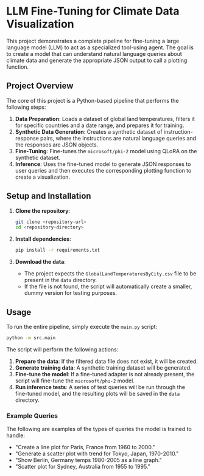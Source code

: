 # LLM Fine-Tuning for Climate Data Visualization

This project demonstrates a complete pipeline for fine-tuning a large language model (LLM) to act as a specialized tool-using agent. The goal is to create a model that can understand natural language queries about climate data and generate the appropriate JSON output to call a plotting function.

## Project Overview

The core of this project is a Python-based pipeline that performs the following steps:

1.  **Data Preparation**: Loads a dataset of global land temperatures, filters it for specific countries and a date range, and prepares it for training.
2.  **Synthetic Data Generation**: Creates a synthetic dataset of instruction-response pairs, where the instructions are natural language queries and the responses are JSON objects.
3.  **Fine-Tuning**: Fine-tunes the `microsoft/phi-2` model using QLoRA on the synthetic dataset.
4.  **Inference**: Uses the fine-tuned model to generate JSON responses to user queries and then executes the corresponding plotting function to create a visualization.

## Setup and Installation

1.  **Clone the repository**:
    ```bash
    git clone <repository-url>
    cd <repository-directory>
    ```

2.  **Install dependencies**:
    ```bash
    pip install -r requirements.txt
    ```

3.  **Download the data**:
    - The project expects the `GlobalLandTemperaturesByCity.csv` file to be present in the `data` directory.
    - If the file is not found, the script will automatically create a smaller, dummy version for testing purposes.

## Usage

To run the entire pipeline, simply execute the `main.py` script:

```bash
python -m src.main
```

The script will perform the following actions:

1.  **Prepare the data**: If the filtered data file does not exist, it will be created.
2.  **Generate training data**: A synthetic training dataset will be generated.
3.  **Fine-tune the model**: If a fine-tuned adapter is not already present, the script will fine-tune the `microsoft/phi-2` model.
4.  **Run inference tests**: A series of test queries will be run through the fine-tuned model, and the resulting plots will be saved in the `data` directory.

### Example Queries

The following are examples of the types of queries the model is trained to handle:

-   "Create a line plot for Paris, France from 1960 to 2000."
-   "Generate a scatter plot with trend for Tokyo, Japan, 1970-2010."
-   "Show Berlin, Germany temps 1980-2005 as a line graph."
-   "Scatter plot for Sydney, Australia from 1955 to 1995."